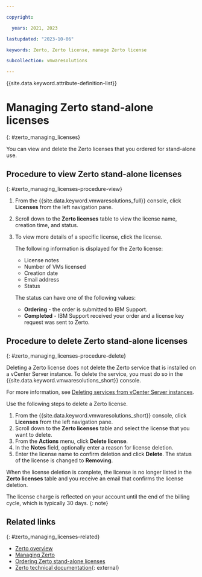 ```yaml
---

copyright:

  years: 2021, 2023

lastupdated: "2023-10-06"

keywords: Zerto, Zerto license, manage Zerto license

subcollection: vmwaresolutions

---
```


{{site.data.keyword.attribute-definition-list}}

# Managing Zerto stand-alone licenses
{: #zerto_managing_licenses}

You can view and delete the Zerto licenses that you ordered for stand-alone use.

## Procedure to view Zerto stand-alone licenses
{: #zerto_managing_licenses-procedure-view}

1. From the {{site.data.keyword.vmwaresolutions_full}} console, click **Licenses** from the left navigation pane.
2. Scroll down to the **Zerto licenses** table to view the license name, creation time, and status.
3. To view more details of a specific license, click the license.

   The following information is displayed for the Zerto license:
   * License notes
   * Number of VMs licensed
   * Creation date
   * Email address
   * Status

   The status can have one of the following values:
   * **Ordering** - the order is submitted to IBM Support.
   * **Completed** - IBM Support received your order and a license key request was sent to Zerto.

## Procedure to delete Zerto stand-alone licenses
{: #zerto_managing_licenses-procedure-delete}

Deleting a Zerto license does not delete the Zerto service that is installed on a vCenter Server instance. To delete the service, you must do so in the {{site.data.keyword.vmwaresolutions_short}} console.

For more information, see [Deleting services from vCenter Server instances](/docs/vmwaresolutions?topic=vmwaresolutions-vc_deletingservices).

Use the following steps to delete a Zerto license.

1. From the {{site.data.keyword.vmwaresolutions_short}} console, click **Licenses** from the left navigation pane.
2. Scroll down to the **Zerto licenses** table and select the license that you want to delete.
3. From the **Actions** menu, click **Delete license**.
4. In the **Notes** field, optionally enter a reason for license deletion.
5. Enter the license name to confirm deletion and click **Delete**. The status of the license is changed to **Removing**.

When the license deletion is complete, the license is no longer listed in the **Zerto licenses** table and you receive an email that confirms the license deletion.

The license charge is reflected on your account until the end of the billing cycle, which is typically 30 days.
{: note}

## Related links
{: #zerto_managing_licenses-related}

* [Zerto overview](/docs/vmwaresolutions?topic=vmwaresolutions-addingzertodr)
* [Managing Zerto](/docs/vmwaresolutions?topic=vmwaresolutions-managingzertodr)
* [Ordering Zerto stand-alone licenses](/docs/vmwaresolutions?topic=vmwaresolutions-zerto_ordering_licenses)
* [Zerto technical documentation](https://www.zerto.com/myzerto/technical-documentation/){: external}
